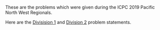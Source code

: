 These are the problems which were given during the ICPC 2019 Pacific North West Regionals.

Here are the [Divisision 1](http://acmicpc-pacnw.org/ProblemSet/2019/div1.pdf) and [Division 2](http://acmicpc-pacnw.org/ProblemSet/2019/div2.pdf) problem statements.
